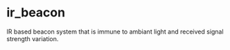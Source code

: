 # ir_beacon
IR based beacon system that is immune to ambiant light and received signal strength variation.
